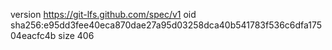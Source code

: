 version https://git-lfs.github.com/spec/v1
oid sha256:e95dd3fee40eca870dae27a95d03258dca40b541783f536c6dfa17504eacfc4b
size 406
